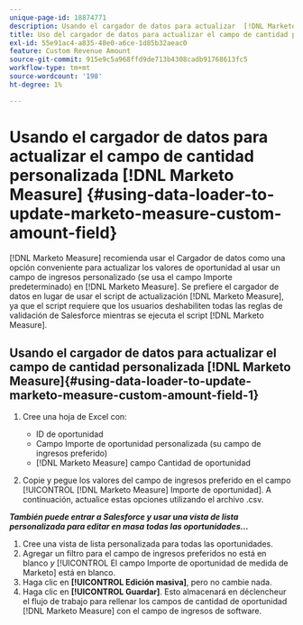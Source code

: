```yaml
---
unique-page-id: 18874771
description: Usando el cargador de datos para actualizar  [!DNL Marketo Measure] campo de cantidad personalizada - [!DNL Marketo Measure]
title: Uso del cargador de datos para actualizar el campo de cantidad personalizada de Marketo Measure
exl-id: 55e91ac4-a835-48e0-a6ce-1d85b32aeac0
feature: Custom Revenue Amount
source-git-commit: 915e9c5a968ffd9de713b4308cadb91768613fc5
workflow-type: tm+mt
source-wordcount: '198'
ht-degree: 1%

---
```


# Usando el cargador de datos para actualizar el campo de cantidad personalizada [!DNL Marketo Measure] {#using-data-loader-to-update-marketo-measure-custom-amount-field}

[!DNL Marketo Measure] recomienda usar el Cargador de datos como una opción conveniente para actualizar los valores de oportunidad al usar un campo de ingresos personalizado (se usa el campo Importe predeterminado) en [!DNL Marketo Measure]. Se prefiere el cargador de datos en lugar de usar el script de actualización [!DNL Marketo Measure], ya que el script requiere que los usuarios deshabiliten todas las reglas de validación de Salesforce mientras se ejecuta el script [!DNL Marketo Measure].

## Usando el cargador de datos para actualizar el campo de cantidad personalizada [!DNL Marketo Measure]{#using-data-loader-to-update-marketo-measure-custom-amount-field-1}

1. Cree una hoja de Excel con:

   * ID de oportunidad
   * Campo Importe de oportunidad personalizada (su campo de ingresos preferido)
   * [!DNL Marketo Measure] campo Cantidad de oportunidad

1. Copie y pegue los valores del campo de ingresos preferido en el campo [!UICONTROL [!DNL Marketo Measure] Importe de oportunidad]. A continuación, actualice estas opciones utilizando el archivo .csv.

**_También puede entrar a Salesforce y usar una vista de lista personalizada para editar en masa todas las oportunidades..._**

1. Cree una vista de lista personalizada para todas las oportunidades.
1. Agregar un filtro para el campo de ingresos preferidos no está en blanco _y_ [!UICONTROL El campo Importe de oportunidad de medida de Marketo] está en blanco.
1. Haga clic en **[!UICONTROL Edición masiva]**, pero no cambie nada.
1. Haga clic en **[!UICONTROL Guardar]**. Esto almacenará en déclencheur el flujo de trabajo para rellenar los campos de cantidad de oportunidad [!DNL Marketo Measure] con el campo de ingresos de software.
